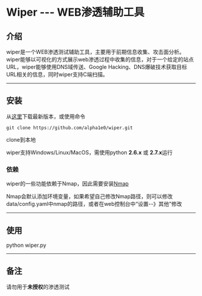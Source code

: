 # Wiper  ---  WEB渗透辅助工具

## 介绍

wiper是一个WEB渗透测试辅助工具，主要用于前期信息收集、攻击面分析。wiper能够以可视化的方式展示web渗透过程中收集的信息，对于一个给定的站点URL，wiper能够使用DNS域传送、Google Hacking、DNS爆破技术获取目标URL相关的信息，同时wiper支持C端扫描。

---

## 安装

从[这里](https://github.com/alpha1e0/wiper)下载最新版本，或使用命令

	git clone https://github.com/alpha1e0/wiper.git

clone到本地

wiper支持Windows/Linux/MacOS，需使用python **2.6.x** 或 **2.7.x**运行

### 依赖

wiper的一些功能依赖于Nmap，因此需要安装[Nmap](http://insecure.org/)

Nmap会默认添加环境变量，如果希望自己修改Nmap路径，则可以修改data/config.yaml中nmap的路径，或者在web控制台中“设置--》其他”修改

---

## 使用

python wiper.py

---

## 备注

请勿用于**未授权**的渗透测试



